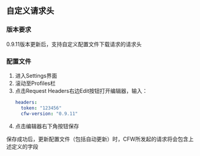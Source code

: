 ## 自定义请求头

### 版本要求

0.9.11版本更新后，支持自定义配置文件下载请求的请求头

### 配置文件

1. 进入Settings界面
2. 滚动至Profiles栏
3. 点击Request Headers右边Edit按钮打开编辑器，输入：
    ```yaml
    headers: 
      token: "123456"  
      cfw-version: "0.9.11"
    ```
4. 点击编辑器右下角按钮保存

保存成功后，更新配置文件（包括自动更新）时，CFW所发起的请求将会包含上述定义的字段